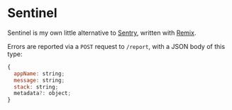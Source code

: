 # Sentinel

Sentinel is my own little alternative to [Sentry](https://sentry.io), written with [Remix](https://remix.run).

Errors are reported via a `POST` request to `/report`, with a JSON body of this type:

```javascript
{
  appName: string;
  message: string;
  stack: string;
  metadata?: object;
}
```
